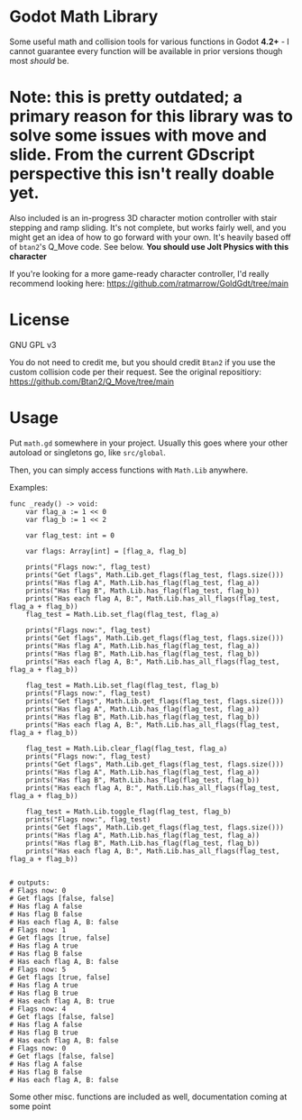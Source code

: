 # Godot Math Library

Some useful math and collision tools for various functions in Godot **4.2+** - I cannot guarantee every function will be available in prior versions though most *should* be.


# Note: this is pretty outdated; a primary reason for this library was to solve some issues with move and slide. From the current GDscript perspective this isn't really doable yet.

Also included is an in-progress 3D character motion controller with stair stepping and ramp sliding. It's not complete, but works fairly well, and you might get an idea of how to go forward with your own. It's heavily based off of `btan2`'s Q_Move code. See below. **You should use Jolt Physics with this character**

If you're looking for a more game-ready character controller, I'd really recommend looking here: https://github.com/ratmarrow/GoldGdt/tree/main

# License

GNU GPL v3

You do not need to credit me, but you should credit `Btan2` if you use the custom collision code per their request.
See the original repositiory: https://github.com/Btan2/Q_Move/tree/main


# Usage
Put `math.gd` somewhere in your project. Usually this goes where your other autoload or singletons go, like `src/global`.

Then, you can simply access functions with `Math.Lib` anywhere.

Examples:

```
func _ready() -> void:
	var flag_a := 1 << 0
	var flag_b := 1 << 2

	var flag_test: int = 0

	var flags: Array[int] = [flag_a, flag_b]

	prints("Flags now:", flag_test)
	prints("Get flags", Math.Lib.get_flags(flag_test, flags.size()))
	prints("Has flag A", Math.Lib.has_flag(flag_test, flag_a))
	prints("Has flag B", Math.Lib.has_flag(flag_test, flag_b))
	prints("Has each flag A, B:", Math.Lib.has_all_flags(flag_test, flag_a + flag_b))
	flag_test = Math.Lib.set_flag(flag_test, flag_a)

	prints("Flags now:", flag_test)
	prints("Get flags", Math.Lib.get_flags(flag_test, flags.size()))
	prints("Has flag A", Math.Lib.has_flag(flag_test, flag_a))
	prints("Has flag B", Math.Lib.has_flag(flag_test, flag_b))
	prints("Has each flag A, B:", Math.Lib.has_all_flags(flag_test, flag_a + flag_b))

	flag_test = Math.Lib.set_flag(flag_test, flag_b)
	prints("Flags now:", flag_test)
	prints("Get flags", Math.Lib.get_flags(flag_test, flags.size()))
	prints("Has flag A", Math.Lib.has_flag(flag_test, flag_a))
	prints("Has flag B", Math.Lib.has_flag(flag_test, flag_b))
	prints("Has each flag A, B:", Math.Lib.has_all_flags(flag_test, flag_a + flag_b))

	flag_test = Math.Lib.clear_flag(flag_test, flag_a)
	prints("Flags now:", flag_test)
	prints("Get flags", Math.Lib.get_flags(flag_test, flags.size()))
	prints("Has flag A", Math.Lib.has_flag(flag_test, flag_a))
	prints("Has flag B", Math.Lib.has_flag(flag_test, flag_b))
	prints("Has each flag A, B:", Math.Lib.has_all_flags(flag_test, flag_a + flag_b))

	flag_test = Math.Lib.toggle_flag(flag_test, flag_b)
	prints("Flags now:", flag_test)
	prints("Get flags", Math.Lib.get_flags(flag_test, flags.size()))
	prints("Has flag A", Math.Lib.has_flag(flag_test, flag_a))
	prints("Has flag B", Math.Lib.has_flag(flag_test, flag_b))
	prints("Has each flag A, B:", Math.Lib.has_all_flags(flag_test, flag_a + flag_b))


# outputs:
# Flags now: 0
# Get flags [false, false]
# Has flag A false
# Has flag B false
# Has each flag A, B: false
# Flags now: 1
# Get flags [true, false]
# Has flag A true
# Has flag B false
# Has each flag A, B: false
# Flags now: 5
# Get flags [true, false]
# Has flag A true
# Has flag B true
# Has each flag A, B: true
# Flags now: 4
# Get flags [false, false]
# Has flag A false
# Has flag B true
# Has each flag A, B: false
# Flags now: 0
# Get flags [false, false]
# Has flag A false
# Has flag B false
# Has each flag A, B: false
```

Some other misc. functions are included as well, documentation coming at some point



